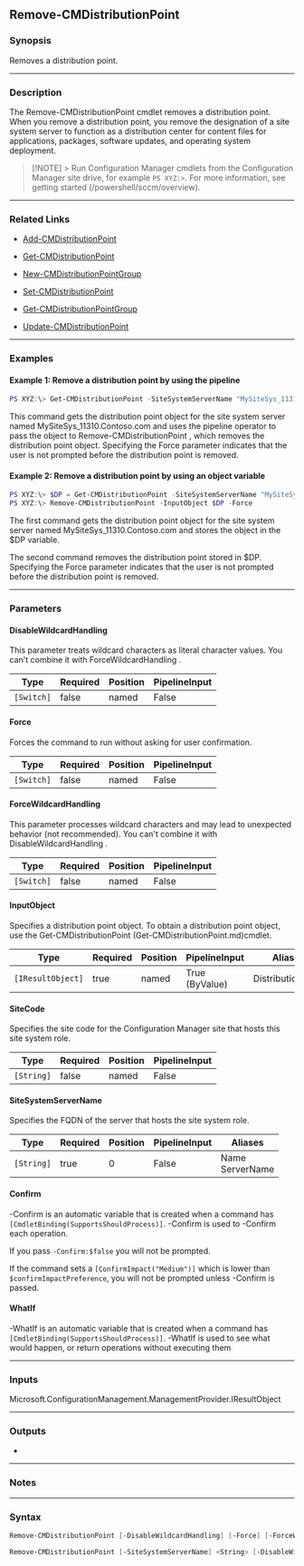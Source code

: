 Remove-CMDistributionPoint
--------------------------




### Synopsis
Removes a distribution point.



---


### Description

The Remove-CMDistributionPoint cmdlet removes a distribution point. When you remove a distribution point, you remove the designation of a site system server to function as a distribution center for content files for applications, packages, software updates, and operating system deployment.



> [!NOTE] > Run Configuration Manager cmdlets from the Configuration Manager site drive, for example `PS XYZ:>`. For more information, see getting started (/powershell/sccm/overview).



---


### Related Links
* [Add-CMDistributionPoint](Add-CMDistributionPoint)



* [Get-CMDistributionPoint](Get-CMDistributionPoint)



* [New-CMDistributionPointGroup](New-CMDistributionPointGroup)



* [Set-CMDistributionPoint](Set-CMDistributionPoint)



* [Get-CMDistributionPointGroup](Get-CMDistributionPointGroup)



* [Update-CMDistributionPoint](Update-CMDistributionPoint)





---


### Examples
#### Example 1: Remove a distribution point by using the pipeline
```PowerShell
PS XYZ:\> Get-CMDistributionPoint -SiteSystemServerName "MySiteSys_11310.Contoso.com" | Remove-CMDistributionPoint -Force
```
This command gets the distribution point object for the site system server named MySiteSys_11310.Contoso.com and uses the pipeline operator to pass the object to Remove-CMDistributionPoint , which removes the distribution point object. Specifying the Force parameter indicates that the user is not prompted before the distribution point is removed.
#### Example 2: Remove a distribution point by using an object variable
```PowerShell
PS XYZ:\> $DP = Get-CMDistributionPoint -SiteSystemServerName "MySiteSys_11310.Contoso.com"
PS XYZ:\> Remove-CMDistributionPoint -InputObject $DP -Force
```
The first command gets the distribution point object for the site system server named MySiteSys_11310.Contoso.com and stores the object in the $DP variable.


The second command removes the distribution point stored in $DP. Specifying the Force parameter indicates that the user is not prompted before the distribution point is removed.


---


### Parameters
#### **DisableWildcardHandling**

This parameter treats wildcard characters as literal character values. You can't combine it with ForceWildcardHandling .






|Type      |Required|Position|PipelineInput|
|----------|--------|--------|-------------|
|`[Switch]`|false   |named   |False        |



#### **Force**

Forces the command to run without asking for user confirmation.






|Type      |Required|Position|PipelineInput|
|----------|--------|--------|-------------|
|`[Switch]`|false   |named   |False        |



#### **ForceWildcardHandling**

This parameter processes wildcard characters and may lead to unexpected behavior (not recommended). You can't combine it with DisableWildcardHandling .






|Type      |Required|Position|PipelineInput|
|----------|--------|--------|-------------|
|`[Switch]`|false   |named   |False        |



#### **InputObject**

Specifies a distribution point object. To obtain a distribution point object, use the Get-CMDistributionPoint (Get-CMDistributionPoint.md)cmdlet.






|Type             |Required|Position|PipelineInput |Aliases          |
|-----------------|--------|--------|--------------|-----------------|
|`[IResultObject]`|true    |named   |True (ByValue)|DistributionPoint|



#### **SiteCode**

Specifies the site code for the Configuration Manager site that hosts this site system role.






|Type      |Required|Position|PipelineInput|
|----------|--------|--------|-------------|
|`[String]`|false   |named   |False        |



#### **SiteSystemServerName**

Specifies the FQDN of the server that hosts the site system role.






|Type      |Required|Position|PipelineInput|Aliases            |
|----------|--------|--------|-------------|-------------------|
|`[String]`|true    |0       |False        |Name<br/>ServerName|



#### **Confirm**
-Confirm is an automatic variable that is created when a command has ```[CmdletBinding(SupportsShouldProcess)]```.
-Confirm is used to -Confirm each operation.

If you pass ```-Confirm:$false``` you will not be prompted.


If the command sets a ```[ConfirmImpact("Medium")]``` which is lower than ```$confirmImpactPreference```, you will not be prompted unless -Confirm is passed.

#### **WhatIf**
-WhatIf is an automatic variable that is created when a command has ```[CmdletBinding(SupportsShouldProcess)]```.
-WhatIf is used to see what would happen, or return operations without executing them


---


### Inputs
Microsoft.ConfigurationManagement.ManagementProvider.IResultObject





---


### Outputs
* 






---


### Notes




---


### Syntax
```PowerShell
Remove-CMDistributionPoint [-DisableWildcardHandling] [-Force] [-ForceWildcardHandling] -InputObject <IResultObject> [-Confirm] [-WhatIf] [<CommonParameters>]
```
```PowerShell
Remove-CMDistributionPoint [-SiteSystemServerName] <String> [-DisableWildcardHandling] [-Force] [-ForceWildcardHandling] [-SiteCode <String>] [-Confirm] [-WhatIf] [<CommonParameters>]
```
